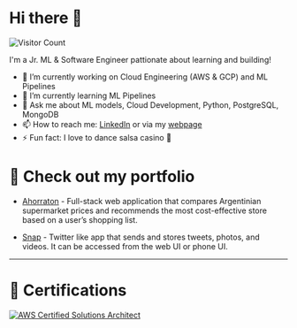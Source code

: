 # Hi there 👋

![Visitor Count](https://komarev.com/ghpvc/?username=LuisParedes1&color=0e75b6&style=flat)


I'm a Jr. ML & Software Engineer pattionate about learning and building!

- 🔭 I’m currently working on Cloud Engineering (AWS & GCP) and ML Pipelines
- 🌱 I’m currently learning ML Pipelines
- 💬 Ask me about ML models, Cloud Development, Python, PostgreSQL, MongoDB
- 📫 How to reach me: [LinkedIn](https://www.linkedin.com/in/luisjoseparedes/) or via my [webpage](https://luisparedes1.github.io/)
- ⚡ Fun fact: I love to dance salsa casino 🕺


# 💼 Check out my portfolio

- [Ahorraton](https://github.com/Ahorraton/.github) - Full-stack web application that compares Argentinian supermarket prices and recommends the most cost-effective store based on a user’s shopping list.

- [Snap](https://github.com/bambu-group-03/.github) - Twitter like app that sends and stores tweets, photos, and videos. It can be accessed from the web UI or phone UI.

---

# 🏅 Certifications

<div data-iframe-width="150" data-iframe-height="270" data-share-badge-id="f16701bc-0361-4453-89eb-33d1e339332b"  data-share-badge-host="https://www.credly.com"></div>
<script type="text/javascript" async src="//cdn.credly.com/assets/utilities/embed.js"></script>


[![AWS Certified Solutions Architect](https://images.credly.com/images/b9feab85-1a43-4f6c-99a5-631b88d5461b/image.png)](https://www.credly.com/badges/f16701bc-0361-4453-89eb-33d1e339332b/public_url)